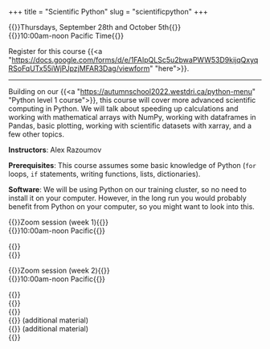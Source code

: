 +++
title = "Scientific Python"
slug = "scientificpython"
+++

{{<cor>}}Thursdays, September 28th and October 5th{{</cor>}}\
{{<cgr>}}10:00am-noon Pacific Time{{</cgr>}}

<!-- Course materials will be added here shortly before the start of the course. -->

Register for this course
{{<a "https://docs.google.com/forms/d/e/1FAIpQLSc5u2bwaPWW53D9kijqQxyqRSoFqUTx55iWjPJpzjMFAR3Dag/viewform" "here">}}.

---

Building on our {{<a "https://autumnschool2022.westdri.ca/python-menu" "Python level 1 course">}}, this course
will cover more advanced scientific computing in Python. We will talk about speeding up calculations and
working with mathematical arrays with NumPy, working with dataframes in Pandas, basic plotting, working with
scientific datasets with xarray, and a few other topics.

**Instructors**: Alex Razoumov

**Prerequisites**: This course assumes some basic knowledge of Python (`for` loops, `if` statements, writing
functions, lists, dictionaries).

**Software**: We will be using Python on our training cluster, so no need to install it on your computer. However, in
  the long run you would probably benefit from Python on your computer, so you might want to look into this.
  
<!-- During the workshop you will likely need a remote secure shell (SSH) client installed on your computer in -->
<!-- order to participate in the course exercises. On Windows we recommend [the free Home Edition of -->
<!-- MobaXterm](https://mobaxterm.mobatek.net/download.html). On Mac and Linux computers SSH is usually -->
<!-- pre-installed (try typing `ssh` in a terminal to make sure it is there). -->





{{<cor>}}Zoom session (week 1){{</cor>}} \
{{<cgr>}}10:00am-noon Pacific{{</cgr>}}





<!-- {{<nolinktitle>}}Libraries, virtual environments and packaging{{</nolinktitle>}} \ -->
<!-- {{<nolinktitle>}}Numpy{{</nolinktitle>}} \ -->
<!-- {{<nolinktitle>}}Plotting with matplotlib{{</nolinktitle>}} -->

{{<linktitle url="../python/python-10-libraries" text="Libraries, virtual environments and packaging">}} \
{{<linktitle url="../python/python-11-numpy" text="Numpy">}}





{{<cor>}}Zoom session (week 2){{</cor>}} \
{{<cgr>}}10:00am-noon Pacific{{</cgr>}}





<!-- {{<nolinktitle>}}Pandas dataframes{{</nolinktitle>}} \ -->
<!-- {{<nolinktitle>}}Multidimensional labeled arrays and datasets with xarray{{</nolinktitle>}} \ -->
<!-- {{<nolinktitle>}}Running Python scripts from the command line{{</nolinktitle>}} \ -->
<!-- {{<nolinktitle>}}Basics of object-oriented programming in Python{{</nolinktitle>}} -->
<!-- {{<nolinktitle>}}Other topics{{</nolinktitle>}} -->

{{<linktitle url="../python/python-12-matplotlib" text="Plotting with matplotlib">}} \
{{<linktitle url="../python/python-13-pandas" text="Pandas dataframes">}} \
{{<linktitle url="../python/python-14-xarray" text="Multidimensional labeled arrays and datasets with xarray">}} \
{{<linktitle url="../python/python-16-scripts" text="Running Python scripts from the command line">}} (additional material) \
{{<linktitle url="../python/python-17-objects" text="Basics of object-oriented programming in Python">}} (additional material) \
{{<linktitle url="../python/python-18-other" text="Other topics">}}





<!-- <\!-- {{<nolinktitle>}}Plotting with cartopy (additional material){{</nolinktitle>}} \ -\-> -->
<!-- <\!-- {{<linktitle url="../python/python-15-cartopy" text="Plotting with cartopy">}} (additional material) \ -\-> -->
